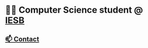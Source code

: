 # 👩‍💻 Computer Science student @ [IESB](https://www.iesb.br/)
## [📫 Contact](mailto:alannatomaz2@gmail.com)
